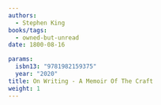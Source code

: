 ```yaml
---
authors:
  - Stephen King
books/tags:
  - owned-but-unread
date: 1800-08-16

params:
  isbn13: "9781982159375"
  year: "2020"
title: On Writing - A Memoir Of The Craft
weight: 1
---
```


<!--more-->

